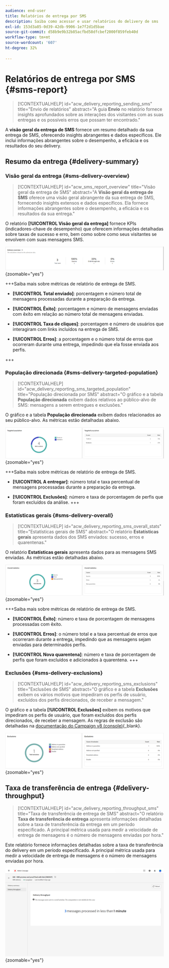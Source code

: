 ```yaml
---
audience: end-user
title: Relatórios de entrega por SMS
description: Saiba como acessar e usar relatórios do delivery de sms
exl-id: 153d3a85-0d39-42db-9906-1e7f2d1d5bae
source-git-commit: d58b9e9b32b85acfbd58dfcbef2000f859feb40d
workflow-type: tm+mt
source-wordcount: '607'
ht-degree: 32%

---
```


# Relatórios de entrega por SMS {#sms-report}

>[!CONTEXTUALHELP]
>id="acw_delivery_reporting_sending_sms"
>title="Envio de relatórios"
>abstract="A guia **Envio** no relatório fornece insights aprofundados sobre as interações dos visitantes com as suas entregas e os possíveis erros que possam ter encontrado."

A **visão geral da entrega de SMS** fornece um resumo detalhado da sua entrega de SMS, oferecendo insights abrangentes e dados específicos. Ele inclui informações abrangentes sobre o desempenho, a eficácia e os resultados do seu delivery.

## Resumo da entrega {#delivery-summary}

### Visão geral da entrega {#sms-delivery-overview}

>[!CONTEXTUALHELP]
>id="acw_sms_report_overview"
>title="Visão geral da entrega de SMS"
>abstract="A **Visão geral da entrega de SMS** oferece uma visão geral abrangente da sua entrega de SMS, fornecendo insights extensos e dados específicos. Ela fornece informações abrangentes sobre o desempenho, a eficácia e os resultados da sua entrega."

O relatório **[!UICONTROL Visão geral da entrega]** fornece KPIs (indicadores-chave de desempenho) que oferecem informações detalhadas sobre taxas de sucesso e erro, bem como sobre como seus visitantes se envolvem com suas mensagens SMS.

![Descrição: a imagem mostra o relatório de visão geral da entrega, que inclui KPIs como taxas de sucesso, taxas de erro e envolvimento do visitante.](assets/reporting_sms_3.png){zoomable="yes"}

+++Saiba mais sobre métricas de relatório de entrega de SMS.

* **[!UICONTROL Total enviado]**: porcentagem e número total de mensagens processadas durante a preparação da entrega.

* **[!UICONTROL Êxito]**: porcentagem e número de mensagens enviadas com êxito em relação ao número total de mensagens enviadas.

* **[!UICONTROL Taxa de cliques]**: porcentagem e número de usuários que interagiram com links incluídos na entrega de SMS.

* **[!UICONTROL Erros]**: a porcentagem e o número total de erros que ocorreram durante uma entrega, impedindo que ela fosse enviada aos perfis.

+++

### População direcionada {#sms-delivery-targeted-population}

>[!CONTEXTUALHELP]
>id="acw_delivery_reporting_sms_targeted_population"
>title="População direcionada por SMS"
>abstract="O gráfico e a tabela **População direcionada** exibem dados relativos ao público-alvo de SMS: mensagens a serem entregues e exclusões."

O gráfico e a tabela **População direcionada** exibem dados relacionados ao seu público-alvo. As métricas estão detalhadas abaixo.

![Descrição: a imagem mostra o gráfico e a tabela de população direcionada, que inclui métricas como mensagens a serem entregues e exclusões.](assets/reporting_sms_4.png){zoomable="yes"}

+++Saiba mais sobre métricas de relatório de entrega de SMS.

* **[!UICONTROL A entregar]**: número total e taxa percentual de mensagens processadas durante a preparação da entrega.

* **[!UICONTROL Exclusões]**: número e taxa de porcentagem de perfis que foram excluídos da análise.
+++

### Estatísticas gerais {#sms-delivery-overall}

>[!CONTEXTUALHELP]
>id="acw_delivery_reporting_sms_overall_stats"
>title="Estatísticas gerais de SMS"
>abstract="O relatório **Estatísticas gerais** apresenta dados dos SMS enviados: sucesso, erros e quarentenas."

O relatório **Estatísticas gerais** apresenta dados para as mensagens SMS enviadas. As métricas estão detalhadas abaixo.

![Descrição: a imagem mostra o relatório Estatísticas gerais, que inclui métricas como taxas de sucesso, erros e quarentenas.](assets/reporting_sms_5.png){zoomable="yes"}

+++Saiba mais sobre métricas de relatório de entrega de SMS.

* **[!UICONTROL Êxito]**: número e taxa de porcentagem de mensagens processadas com êxito.

* **[!UICONTROL Erros]**: o número total e a taxa percentual de erros que ocorreram durante a entrega, impedindo que as mensagens sejam enviadas para determinados perfis.

* **[!UICONTROL Nova quarentena]**: número e taxa de porcentagem de perfis que foram excluídos e adicionados à quarentena.
+++

### Exclusões {#sms-delivery-exclusions}

>[!CONTEXTUALHELP]
>id="acw_delivery_reporting_sms_exclusions"
>title="Exclusões de SMS"
>abstract="O gráfico e a tabela **Exclusões** exibem os vários motivos que impediram os perfis de usuário, excluídos dos perfis direcionados, de receber a mensagem."

O gráfico e a tabela **[!UICONTROL Exclusões]** exibem os motivos que impediram os perfis de usuário, que foram excluídos dos perfis direcionados, de receber a mensagem. As regras de exclusão são detalhadas na [documentação do Campaign v8 (console)](https://experienceleague.adobe.com/docs/campaign/campaign-v8/send/failures/delivery-failures.html?lang=pt-BR#sms-quarantines){_blank}.

![Descrição: a imagem mostra o gráfico e a tabela de Exclusões, que detalham os motivos para excluir perfis de usuário do recebimento de mensagens.](assets/reporting_sms_6.png){zoomable="yes"}

## Taxa de transferência de entrega {#delivery-throughput}

>[!CONTEXTUALHELP]
>id="acw_delivery_reporting_throughput_sms"
>title="Taxa de transferência de entrega de SMS"
>abstract="O relatório **Taxa de transferência de entrega** apresenta informações detalhadas sobre a taxa de transferência da entrega em um período especificado.  A principal métrica usada para medir a velocidade de entrega de mensagens é o número de mensagens enviadas por hora."

Este relatório fornece informações detalhadas sobre a taxa de transferência do delivery em um período especificado. A principal métrica usada para medir a velocidade de entrega de mensagens é o número de mensagens enviadas por hora.

![Descrição: A imagem mostra o relatório Taxa de transferência de entrega, que inclui métricas como o número de mensagens enviadas por hora em um período especificado.](assets/reporting_sms_2.png){zoomable="yes"}